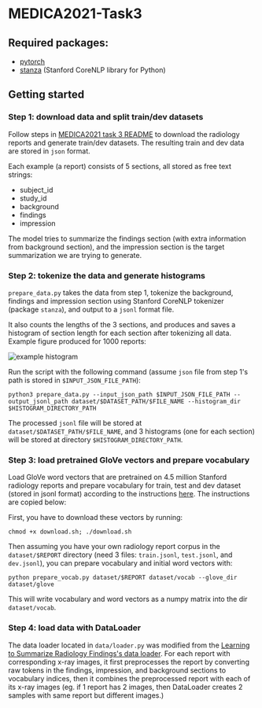 # MEDICA2021-Task3

## Required packages:
- [pytorch](https://pytorch.org/get-started/locally/)
- [stanza](https://stanfordnlp.github.io/stanza/) (Stanford CoreNLP library for Python)

## Getting started
### Step 1: download data and split train/dev datasets
Follow steps in [MEDICA2021 task 3 README](https://github.com/abachaa/MEDIQA2021/tree/main/Task3) to download the radiology reports and generate train/dev datasets. The resulting train and dev data are stored in `json` format.

Each example (a report) consists of 5 sections, all stored as free text strings:

- subject_id
- study_id
- background
- findings
- impression

The model tries to summarize the findings section (with extra information from background section), and the impression section is the target summarization we are trying to generate.

### Step 2: tokenize the data and generate histograms
`prepare_data.py` takes the data from step 1, tokenize the background, findings and impression section using Stanford CoreNLP tokenizer (package `stanza`), and output to a `jsonl` format file.

It also counts the lengths of the 3 sections, and produces and saves a histogram of section length for each section after tokenizing all data. Example figure produced for 1000 reports:

![example histogram](https://i.imgur.com/kT1RnVr.png)

Run the script with the following command (assume `json` file from step 1's path is stored in `$INPUT_JSON_FILE_PATH`):

```
python3 prepare_data.py --input_json_path $INPUT_JSON_FILE_PATH --output_jsonl_path dataset/$DATASET_PATH/$FILE_NAME --histogram_dir $HISTOGRAM_DIRECTORY_PATH
```

The processed `jsonl` file will be stored at `dataset/$DATASET_PATH/$FILE_NAME`, and 3 histograms (one for each section) will be stored at directory `$HISTOGRAM_DIRECTORY_PATH`.

### Step 3: load pretrained GloVe vectors and prepare vocabulary
Load GloVe word vectors that are pretrained on 4.5 million Stanford radiology reports and prepare vocabulary for train, test and dev dataset (stored in jsonl format) according to the instructions [here](https://github.com/yuhaozhang/summarize-radiology-findings#preparation). The instructions are copied below:

First, you have to download these vectors by running:
```
chmod +x download.sh; ./download.sh
```

Then assuming you have your own radiology report corpus in the `dataset/$REPORT` directory (need 3 files: `train.jsonl`, `test.jsonl`, and `dev.jsonl`), you can prepare vocabulary and initial word vectors with:
```
python prepare_vocab.py dataset/$REPORT dataset/vocab --glove_dir dataset/glove
```

This will write vocabulary and word vectors as a numpy matrix into the dir `dataset/vocab`.


### Step 4: load data with DataLoader
The data loader located in `data/loader.py` was modified from the [Learning to Summarize Radiology Findings's data loader](https://github.com/yuhaozhang/summarize-radiology-findings/blob/master/data/loader.py). For each report with corresponding x-ray images, it first preprocesses the report by converting raw tokens in the findings, impression, and background sections to vocabulary indices, then it combines the preprocessed report with each of its x-ray images (eg. if 1 report has 2 images, then DataLoader creates 2 samples with same report but different images.)

